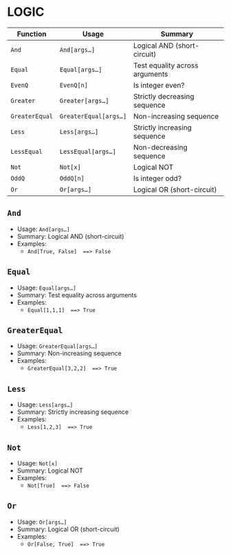 # LOGIC

| Function | Usage | Summary |
|---|---|---|
| `And` | `And[args…]` | Logical AND (short-circuit) |
| `Equal` | `Equal[args…]` | Test equality across arguments |
| `EvenQ` | `EvenQ[n]` | Is integer even? |
| `Greater` | `Greater[args…]` | Strictly decreasing sequence |
| `GreaterEqual` | `GreaterEqual[args…]` | Non-increasing sequence |
| `Less` | `Less[args…]` | Strictly increasing sequence |
| `LessEqual` | `LessEqual[args…]` | Non-decreasing sequence |
| `Not` | `Not[x]` | Logical NOT |
| `OddQ` | `OddQ[n]` | Is integer odd? |
| `Or` | `Or[args…]` | Logical OR (short-circuit) |

## `And`

- Usage: `And[args…]`
- Summary: Logical AND (short-circuit)
- Examples:
  - `And[True, False]  ==> False`

## `Equal`

- Usage: `Equal[args…]`
- Summary: Test equality across arguments
- Examples:
  - `Equal[1,1,1]  ==> True`

## `GreaterEqual`

- Usage: `GreaterEqual[args…]`
- Summary: Non-increasing sequence
- Examples:
  - `GreaterEqual[3,2,2]  ==> True`

## `Less`

- Usage: `Less[args…]`
- Summary: Strictly increasing sequence
- Examples:
  - `Less[1,2,3]  ==> True`

## `Not`

- Usage: `Not[x]`
- Summary: Logical NOT
- Examples:
  - `Not[True]  ==> False`

## `Or`

- Usage: `Or[args…]`
- Summary: Logical OR (short-circuit)
- Examples:
  - `Or[False, True]  ==> True`
